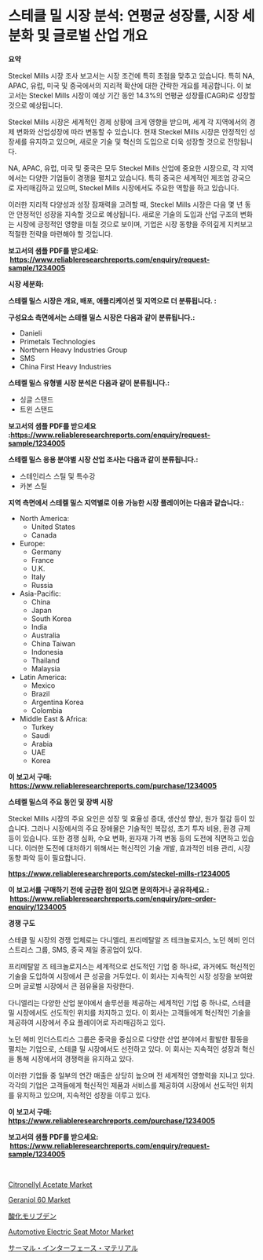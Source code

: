 <p><h1>스테클 밀 시장 분석: 연평균 성장률, 시장 세분화 및 글로벌 산업 개요</h1></p><p><strong>요약</strong></p>
<p><p>Steckel Mills 시장 조사 보고서는 시장 조건에 특히 초점을 맞추고 있습니다. 특히 NA, APAC, 유럽, 미국 및 중국에서의 지리적 확산에 대한 간략한 개요를 제공합니다. 이 보고서는 Steckel Mills 시장이 예상 기간 동안 14.3%의 연평균 성장률(CAGR)로 성장할 것으로 예상됩니다.</p><p>Steckel Mills 시장은 세계적인 경제 상황에 크게 영향을 받으며, 세계 각 지역에서의 경제 변화와 산업성장에 따라 변동할 수 있습니다. 현재 Steckel Mills 시장은 안정적인 성장세를 유지하고 있으며, 새로운 기술 및 혁신의 도입으로 더욱 성장할 것으로 전망됩니다.</p><p>NA, APAC, 유럽, 미국 및 중국은 모두 Steckel Mills 산업에 중요한 시장으로, 각 지역에서는 다양한 기업들이 경쟁을 펼치고 있습니다. 특히 중국은 세계적인 제조업 강국으로 자리매김하고 있으며, Steckel Mills 시장에서도 주요한 역할을 하고 있습니다. </p><p>이러한 지리적 다양성과 성장 잠재력을 고려할 때, Steckel Mills 시장은 다음 몇 년 동안 안정적인 성장을 지속할 것으로 예상됩니다. 새로운 기술의 도입과 산업 구조의 변화는 시장에 긍정적인 영향을 미칠 것으로 보이며, 기업은 시장 동향을 주의깊게 지켜보고 적절한 전략을 마련해야 할 것입니다.</p></p>
<p><strong>보고서의 샘플 PDF를 받으세요: &nbsp;<a href="https://www.reliableresearchreports.com/enquiry/request-sample/1234005">https://www.reliableresearchreports.com/enquiry/request-sample/1234005</a></strong></p>
<p><strong>시장 세분화:</strong></p>
<p><strong> 스테켈 밀스 시장은 개요, 배포, 애플리케이션 및 지역으로 더 분류됩니다. :</strong></p>
<p><strong>구성요소 측면에서는 스테켈 밀스 시장은 다음과 같이 분류됩니다.:</strong></p>
<p><ul><li>Danieli</li><li>Primetals Technologies</li><li>Northern Heavy Industries Group</li><li>SMS</li><li>China First Heavy Industries</li></ul></p>
<p><strong> 스테켈 밀스 유형별 시장 분석은 다음과 같이 분류됩니다.:</strong></p>
<p><ul><li>싱글 스탠드</li><li>트윈 스탠드</li></ul></p>
<p><strong>보고서의 샘플 PDF를 받으세요 :<a href="https://www.reliableresearchreports.com/enquiry/request-sample/1234005">https://www.reliableresearchreports.com/enquiry/request-sample/1234005</a></strong></p>
<p><strong> 스테켈 밀스 응용 분야별 시장 산업 조사는 다음과 같이 분류됩니다.:</strong></p>
<p><ul><li>스테인리스 스틸 및 특수강</li><li>카본 스틸</li></ul></p>
<p><strong>지역 측면에서 스테켈 밀스 지역별로 이용 가능한 시장 플레이어는 다음과 같습니다.:</strong></p>
<p><ul>
    <li>
        North America:
        <ul>
            <li>United States</li>
            <li>Canada</li>
        </ul>
    </li>
    <li>
        Europe:
        <ul>
            <li>Germany</li>
            <li>France</li>
            <li>U.K.</li>
            <li>Italy</li>
            <li>Russia</li>
        </ul>
    </li>
    <li>
        Asia-Pacific:
        <ul>
            <li>China</li>
            <li>Japan</li>
            <li>South Korea</li>
            <li>India</li>
            <li>Australia</li>
            <li>China Taiwan</li>
            <li>Indonesia</li>
            <li>Thailand</li>
            <li>Malaysia</li>
        </ul>
    </li>
    <li>
        Latin America:
        <ul>
            <li>Mexico</li>
            <li>Brazil</li>
            <li>Argentina Korea</li>
            <li>Colombia</li>
        </ul>
    </li>
    <li>
        Middle East & Africa:
        <ul>
            <li>Turkey</li>
            <li>Saudi</li>
            <li>Arabia</li>
            <li>UAE</li>
            <li>Korea</li>
        </ul>
    </li>
    </ul></p>
<p><strong>이 보고서 구매: &nbsp;<a href="https://www.reliableresearchreports.com/purchase/1234005">https://www.reliableresearchreports.com/purchase/1234005</a></strong></p>
<p><strong>스테켈 밀스의 주요 동인 및 장벽 시장</strong></p>
<p><p>Steckel Mills 시장의 주요 요인은 성장 및 효율성 증대, 생산성 향상, 원가 절감 등이 있습니다. 그러나 시장에서의 주요 장애물은 기술적인 복잡성, 초기 투자 비용, 환경 규제 등이 있습니다. 또한 경쟁 심화, 수요 변화, 원자재 가격 변동 등의 도전에 직면하고 있습니다. 이러한 도전에 대처하기 위해서는 혁신적인 기술 개발, 효과적인 비용 관리, 시장 동향 파악 등이 필요합니다.</p></p>
<p><strong><a href="https://www.reliableresearchreports.com/steckel-mills-r1234005">https://www.reliableresearchreports.com/steckel-mills-r1234005</a></strong></p>
<p><strong>이 보고서를 구매하기 전에 궁금한 점이 있으면 문의하거나 공유하세요.: &nbsp;<a href="https://www.reliableresearchreports.com/enquiry/pre-order-enquiry/1234005">https://www.reliableresearchreports.com/enquiry/pre-order-enquiry/1234005</a></strong></p>
<p><strong>경쟁 구도</strong></p>
<p><p>스테클 밀 시장의 경쟁 업체로는 다니엘리, 프리메탈알 즈 테크놀로지스, 노던 헤비 인더스트리스 그룹, SMS, 중국 제일 중공업이 있다. </p><p>프리메탈알 즈 테크놀로지스는 세계적으로 선도적인 기업 중 하나로, 과거에도 혁신적인 기술을 도입하여 시장에서 큰 성공을 거두었다. 이 회사는 지속적인 시장 성장을 보여왔으며 글로벌 시장에서 큰 점유율을 자랑한다.</p><p>다니엘리는 다양한 산업 분야에서 솔루션을 제공하는 세계적인 기업 중 하나로, 스테클 밀 시장에서도 선도적인 위치를 차지하고 있다. 이 회사는 고객들에게 혁신적인 기술을 제공하여 시장에서 주요 플레이어로 자리매김하고 있다.</p><p>노던 헤비 인더스트리스 그룹은 중국을 중심으로 다양한 산업 분야에서 활발한 활동을 펼치는 기업으로, 스테클 밀 시장에서도 선전하고 있다. 이 회사는 지속적인 성장과 혁신을 통해 시장에서의 경쟁력을 유지하고 있다.</p><p>이러한 기업들 중 일부의 연간 매출은 상당히 높으며 전 세계적인 영향력을 지니고 있다. 각각의 기업은 고객들에게 혁신적인 제품과 서비스를 제공하여 시장에서 선도적인 위치를 유지하고 있으며, 지속적인 성장을 이루고 있다.</p></p>
<p><strong>이 보고서 구매: &nbsp; <a href="https://www.reliableresearchreports.com/purchase/1234005">https://www.reliableresearchreports.com/purchase/1234005</a></strong></p>
<p><strong>보고서의 샘플 PDF를 받으세요: &nbsp;<a href="https://www.reliableresearchreports.com/enquiry/request-sample/1234005">https://www.reliableresearchreports.com/enquiry/request-sample/1234005</a></strong><strong></strong></p>
<p>&nbsp;</p>
<p><p><a href="https://issuu.com/reportprime-2/docs/citronellyl-acetate-market-size-2030.pptx">Citronellyl Acetate Market</a></p><p><a href="https://issuu.com/reportprime-2/docs/geraniol-60-market-size-2030.pptx">Geraniol 60 Market</a></p><p><a href="https://github.com/cbigkbh02719/Market-Research-Report-List-1/blob/main/593573825013.md">酸化モリブデン</a></p><p><a href="https://github.com/angelajermaine/Market-Research-Report-List-2/blob/main/automotive-electric-seat-motor-market.md">Automotive Electric Seat Motor Market</a></p><p><a href="https://github.com/ReganWisoky2023/Market-Research-Report-List-1/blob/main/233353225014.md">サーマル・インターフェース・マテリアル</a></p></p>